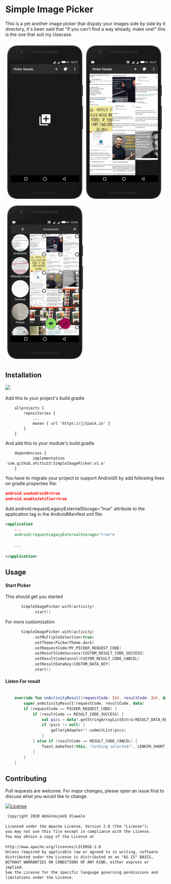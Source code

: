 # Simple Image Picker
This is a yet another image picker that dispaly your images side by side by it directory, it's been said that "If you can't find a way already, make one!" this is the one that suit my Usecase.

![alt text](https://github.com/shittu33/SimpleImagePicker/blob/master/picker_1.gif?raw=true)![alt text](https://github.com/shittu33/SimpleImagePicker/blob/master/picker_2gif.gif?raw=true)![alt text](https://github.com/shittu33/SimpleImagePicker/blob/master/picker3-gif.gif?raw=true)

## Installation
[![](https://jitpack.io/v/shittu33/SimpleImagePicker.svg)](https://jitpack.io/#shittu33/SimpleImagePicker)

Add this to your project's build.gradle
```
	allprojects {
		repositories {
			...
			maven { url 'https://jitpack.io' }
		}
	}
```

And add this to your module's build.gradle

```
	dependencies {
	        implementation 'com.github.shittu33:SimpleImagePicker:v1.o'
	}
  ```
You have to migrate your project to support AndroidX by add following lines on gradle.properties file:
```Json
android.useAndroidX=true
android.enableJetifier=true
```
Add android:requestLegacyExternalStorage="true" attribute to the application tag in the AndroidManifest.xml file:
```xml
<application
    ...
    android:requestLegacyExternalStorage="true">

    ...

</application>
```

## Usage

#### Start Picker
This should get you started
```kotlin
       SimpleImagePicker.with(activity)
            .start()
```
For more customization

```kotlin
       SimpleImagePicker.with(activity)
            .setMultipleSelection(true)
            .setTheme(PickerTheme.dark)
            .setRequestCode(MY_PICKER_REQUEST_CODE)
            .setResultCodeSuccess(CUSTOM_RESULT_CODE_SUCCESS)
            .setResultCodeCancel(CUSTOM_RESULT_CODE_CANCEL)
            .setResultDataKey(CUSTOM_DATA_KEY)
            .start()
```

#### Listen For result
```Kotlin

    override fun onActivityResult(requestCode: Int, resultCode: Int, data: Intent?) {
        super.onActivityResult(requestCode, resultCode, data)
        if (requestCode == PICKER_REQUEST_CODE) {
            if (resultCode == RESULT_CODE_SUCCESS) {
                val pics = data?.getStringArrayListExtra(RESULT_DATA_KEY)
                if (pics != null) {
                    galleryAdapter!!.submitList(pics)
                }
            } else if (resultCode == RESULT_CODE_CANCEL) {
                Toast.makeText(this, "nothing selected!", LENGTH_SHORT).show()
            }
        }
    }
```

## Contributing
Pull requests are welcome. For major changes, please open an issue first to discuss what you would like to change.

[![License](https://img.shields.io/badge/License-Apache%202.0-blue.svg)](https://opensource.org/licenses/Apache-2.0)

```
 Copyright 2020 Abdulmujeeb Olawale

Licensed under the Apache License, Version 2.0 (the "License");
you may not use this file except in compliance with the License.
You may obtain a copy of the License at

http://www.apache.org/licenses/LICENSE-2.0
Unless required by applicable law or agreed to in writing, software
distributed under the License is distributed on an "AS IS" BASIS,
WITHOUT WARRANTIES OR CONDITIONS OF ANY KIND, either express or implied.
See the License for the specific language governing permissions and
limitations under the License.
```
